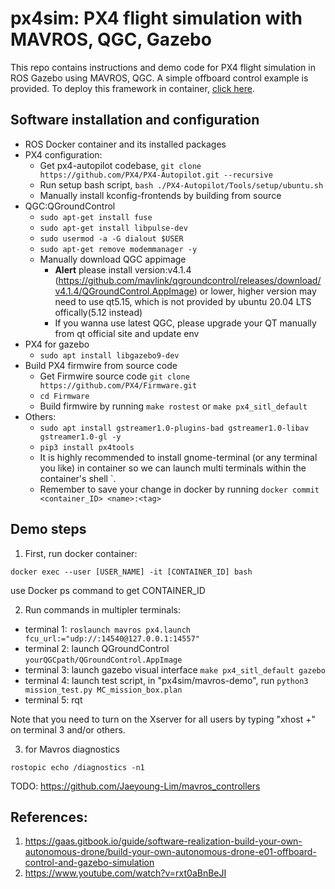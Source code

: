 # px4sim: PX4 flight simulation with MAVROS, QGC, Gazebo

This repo contains instructions and demo code for PX4 flight simulation in ROS Gazebo using MAVROS, QGC. A simple offboard control example is provided. To deploy this framework in container, [click here](./docker-ros/install.md).

## Software installation and configuration

- ROS Docker container and its installed packages
- PX4 configuration:
  - Get px4-autopilot codebase, `git clone https://github.com/PX4/PX4-Autopilot.git --recursive`
  - Run setup bash script, `bash ./PX4-Autopilot/Tools/setup/ubuntu.sh`
  - Manually install kconfig-frontends by building from source
- QGC:QGroundControl
  - `sudo apt-get install fuse`
  - `sudo apt-get install libpulse-dev`
  - `sudo usermod -a -G dialout $USER`
  - `sudo apt-get remove modemmanager -y`
  - Manually download QGC appimage
    - **Alert** please install version:v4.1.4 (https://github.com/mavlink/qgroundcontrol/releases/download/v4.1.4/QGroundControl.AppImage) or lower, higher version may need to use qt5.15, which is not provided by ubuntu 20.04 LTS offically(5.12 instead)
    - If you wanna use latest QGC, please upgrade your QT manually from qt official site and update env
- PX4 for gazebo
  - `sudo apt install libgazebo9-dev`
- Build PX4 firmwire from source code
  - Get Firmwire source code `git clone https://github.com/PX4/Firmware.git`
  - `cd Firmware`
  - Build firmwire by running `make rostest` or `make px4_sitl_default`
- Others:
  - `sudo apt install gstreamer1.0-plugins-bad gstreamer1.0-libav gstreamer1.0-gl -y`
  - `pip3 install px4tools`
  - It is highly recommended to install gnome-terminal (or any terminal you like) in container so we can launch multi terminals within the container's shell `.
  - Remember to save your change in docker by running `docker commit <container_ID> <name>:<tag>`

## Demo steps

1. First, run docker container:

```
docker exec --user [USER_NAME] -it [CONTAINER_ID] bash
```

use Docker ps command to get CONTAINER_ID

2. Run commands in multipler terminals:

- terminal 1: `roslaunch mavros px4.launch fcu_url:="udp://:14540@127.0.0.1:14557"`
- terminal 2: launch QGroundControl `yourQGCpath/QGroundControl.AppImage`
- terminal 3: launch gazebo visual interface `make px4_sitl_default gazebo`
- terminal 4: launch test script, in "px4sim/mavros-demo", run `python3 mission_test.py MC_mission_box.plan`
- terminal 5: rqt

Note that you need to turn on the Xserver for all users by typing "xhost +" on terminal 3 and/or others.

3. for Mavros diagnostics

```
rostopic echo /diagnostics -n1
```

TODO: https://github.com/Jaeyoung-Lim/mavros_controllers

## References:

1. https://gaas.gitbook.io/guide/software-realization-build-your-own-autonomous-drone/build-your-own-autonomous-drone-e01-offboard-control-and-gazebo-simulation
2. https://www.youtube.com/watch?v=rxt0aBnBeJI
